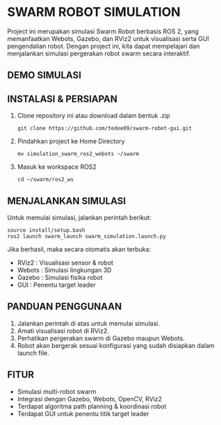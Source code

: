 SWARM ROBOT SIMULATION
======================

Project ini merupakan simulasi Swarm Robot berbasis ROS 2, yang memanfaatkan Webots, Gazebo, dan RViz2 untuk visualisasi serta GUI pengendalian robot.
Dengan project ini, kita dapat mempelajari dan menjalankan simulasi pergerakan robot swarm secara interaktif.


DEMO SIMULASI
-------------


INSTALASI & PERSIAPAN
---------------------
1. Clone repository ini atau download dalam bentuk .zip
   ```
   git clone https://github.com/tedee09/swarm-robot-gui.git
   ```

2. Pindahkan project ke Home Directory
   ```
   mv simulation_swarm_ros2_webots ~/swarm
   ```

3. Masuk ke workspace ROS2
   ```
   cd ~/swarm/ros2_ws
   ```


MENJALANKAN SIMULASI
--------------------
Untuk memulai simulasi, jalankan perintah berikut:

   ```
   source install/setup.bash
   ros2 launch swarm_launch swarm_simulation.launch.py
   ```

Jika berhasil, maka secara otomatis akan terbuka:
- RViz2   : Visualisasi sensor & robot
- Webots  : Simulasi lingkungan 3D
- Gazebo  : Simulasi fisika robot
- GUI	  : Penentu target leader


PANDUAN PENGGUNAAN
------------------
1. Jalankan perintah di atas untuk memulai simulasi.
2. Amati visualisasi robot di RViz2.
3. Perhatikan pergerakan swarm di Gazebo maupun Webots.
4. Robot akan bergerak sesuai konfigurasi yang sudah disiapkan dalam launch file.


FITUR
-----
- Simulasi multi-robot swarm
- Integrasi dengan Gazebo, Webots, OpenCV, RViz2
- Terdapat algoritma path planning & koordinasi robot
- Terdapat GUI untuk penentu titik target leader
